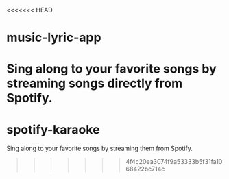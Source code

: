 <<<<<<< HEAD
# music-lyric-app
Sing along to your favorite songs by streaming songs directly from Spotify.
=======
# spotify-karaoke
Sing along to your favorite songs by streaming them from Spotify.
>>>>>>> 4f4c20ea3074f9a53333b5f31fa1068422bc714c

